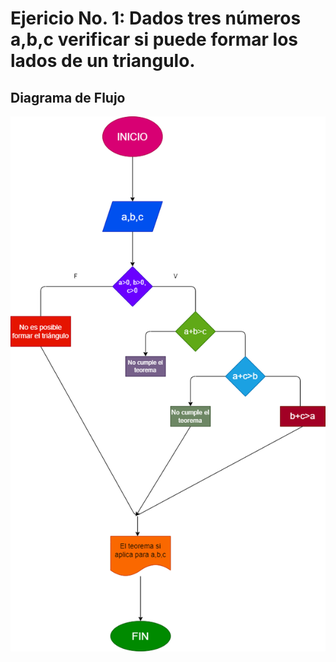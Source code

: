 # Ejericio No. 1: Dados tres números a,b,c verificar si puede formar los lados de un triangulo.

## Diagrama de Flujo
![Diagrama de Flujo](diagrama.png "Diagrama de Flujo")